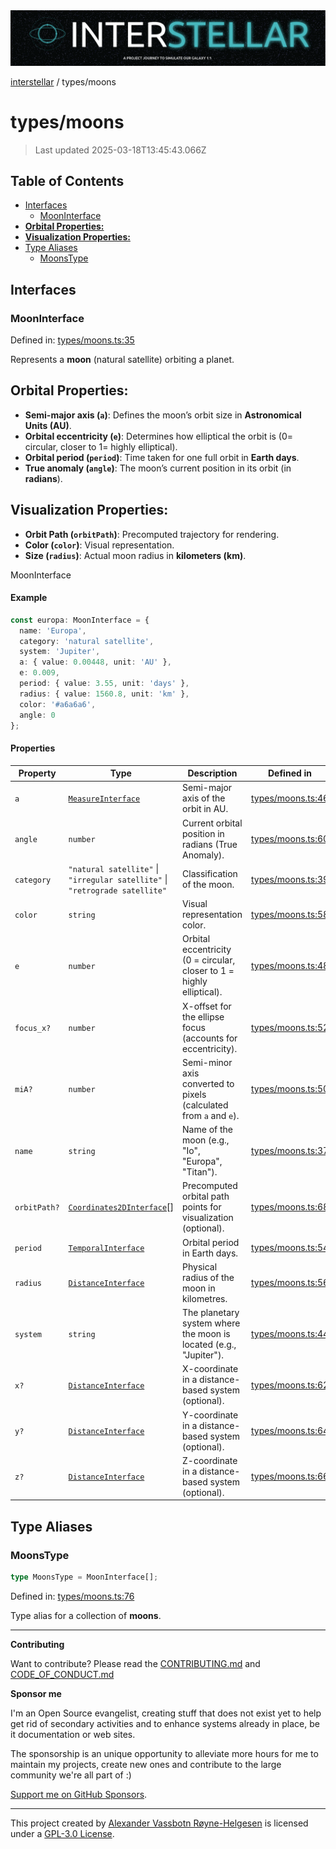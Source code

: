 <div>
  <img alt="SPECCER logo" src="https://raw.githubusercontent.com/phun-ky/interstellar/main/public/interstellar-header.png" style="max-height:120px;" />
</div>

[interstellar](../README.md) / types/moons

# types/moons

> Last updated 2025-03-18T13:45:43.066Z

## Table of Contents

- [Interfaces](#interfaces)
  - [MoonInterface](#mooninterface)
- [**Orbital Properties:**](#orbital-properties)
- [**Visualization Properties:**](#visualization-properties)
- [Type Aliases](#type-aliases)
  - [MoonsType](#moonstype)

## Interfaces

### MoonInterface

Defined in:
[types/moons.ts:35](https://github.com/phun-ky/interstellar/blob/main/src/types/moons.ts#L35)

Represents a **moon** (natural satellite) orbiting a planet.

## **Orbital Properties:**

- **Semi-major axis (`a`)**: Defines the moon’s orbit size in **Astronomical
  Units (AU)**.
- **Orbital eccentricity (`e`)**: Determines how elliptical the orbit is ($0 =$
  circular, closer to $1 =$ highly elliptical).
- **Orbital period (`period`)**: Time taken for one full orbit in **Earth
  days**.
- **True anomaly (`angle`)**: The moon’s current position in its orbit (in
  **radians**).

## **Visualization Properties:**

- **Orbit Path (`orbitPath`)**: Precomputed trajectory for rendering.
- **Color (`color`)**: Visual representation.
- **Size (`radius`)**: Actual moon radius in **kilometers (km)**.

MoonInterface

#### Example

```ts
const europa: MoonInterface = {
  name: 'Europa',
  category: 'natural satellite',
  system: 'Jupiter',
  a: { value: 0.00448, unit: 'AU' },
  e: 0.009,
  period: { value: 3.55, unit: 'days' },
  radius: { value: 1560.8, unit: 'km' },
  color: '#a6a6a6',
  angle: 0
};
```

#### Properties

| Property                          | Type                                                                         | Description                                                           | Defined in                                                                                    |
| --------------------------------- | ---------------------------------------------------------------------------- | --------------------------------------------------------------------- | --------------------------------------------------------------------------------------------- |
| <a id="a" /> `a`                  | [`MeasureInterface`](distance.md#measureinterface)                           | Semi-major axis of the orbit in AU.                                   | [types/moons.ts:46](https://github.com/phun-ky/interstellar/blob/main/src/types/moons.ts#L46) |
| <a id="angle" /> `angle`          | `number`                                                                     | Current orbital position in radians (True Anomaly).                   | [types/moons.ts:60](https://github.com/phun-ky/interstellar/blob/main/src/types/moons.ts#L60) |
| <a id="category" /> `category`    | `"natural satellite"` \| `"irregular satellite"` \| `"retrograde satellite"` | Classification of the moon.                                           | [types/moons.ts:39](https://github.com/phun-ky/interstellar/blob/main/src/types/moons.ts#L39) |
| <a id="color" /> `color`          | `string`                                                                     | Visual representation color.                                          | [types/moons.ts:58](https://github.com/phun-ky/interstellar/blob/main/src/types/moons.ts#L58) |
| <a id="e" /> `e`                  | `number`                                                                     | Orbital eccentricity (0 = circular, closer to 1 = highly elliptical). | [types/moons.ts:48](https://github.com/phun-ky/interstellar/blob/main/src/types/moons.ts#L48) |
| <a id="focus_x" /> `focus_x?`     | `number`                                                                     | X-offset for the ellipse focus (accounts for eccentricity).           | [types/moons.ts:52](https://github.com/phun-ky/interstellar/blob/main/src/types/moons.ts#L52) |
| <a id="mia" /> `miA?`             | `number`                                                                     | Semi-minor axis converted to pixels (calculated from `a` and `e`).    | [types/moons.ts:50](https://github.com/phun-ky/interstellar/blob/main/src/types/moons.ts#L50) |
| <a id="name" /> `name`            | `string`                                                                     | Name of the moon (e.g., "Io", "Europa", "Titan").                     | [types/moons.ts:37](https://github.com/phun-ky/interstellar/blob/main/src/types/moons.ts#L37) |
| <a id="orbitpath" /> `orbitPath?` | [`Coordinates2DInterface`](planets.md#coordinates2dinterface)\[]             | Precomputed orbital path points for visualization (optional).         | [types/moons.ts:68](https://github.com/phun-ky/interstellar/blob/main/src/types/moons.ts#L68) |
| <a id="period" /> `period`        | [`TemporalInterface`](temporal.md#temporalinterface)                         | Orbital period in Earth days.                                         | [types/moons.ts:54](https://github.com/phun-ky/interstellar/blob/main/src/types/moons.ts#L54) |
| <a id="radius" /> `radius`        | [`DistanceInterface`](distance.md#distanceinterface)                         | Physical radius of the moon in kilometres.                            | [types/moons.ts:56](https://github.com/phun-ky/interstellar/blob/main/src/types/moons.ts#L56) |
| <a id="system" /> `system`        | `string`                                                                     | The planetary system where the moon is located (e.g., "Jupiter").     | [types/moons.ts:44](https://github.com/phun-ky/interstellar/blob/main/src/types/moons.ts#L44) |
| <a id="x" /> `x?`                 | [`DistanceInterface`](distance.md#distanceinterface)                         | X-coordinate in a distance-based system (optional).                   | [types/moons.ts:62](https://github.com/phun-ky/interstellar/blob/main/src/types/moons.ts#L62) |
| <a id="y" /> `y?`                 | [`DistanceInterface`](distance.md#distanceinterface)                         | Y-coordinate in a distance-based system (optional).                   | [types/moons.ts:64](https://github.com/phun-ky/interstellar/blob/main/src/types/moons.ts#L64) |
| <a id="z" /> `z?`                 | [`DistanceInterface`](distance.md#distanceinterface)                         | Z-coordinate in a distance-based system (optional).                   | [types/moons.ts:66](https://github.com/phun-ky/interstellar/blob/main/src/types/moons.ts#L66) |

## Type Aliases

### MoonsType

```ts
type MoonsType = MoonInterface[];
```

Defined in:
[types/moons.ts:76](https://github.com/phun-ky/interstellar/blob/main/src/types/moons.ts#L76)

Type alias for a collection of **moons**.

---

**Contributing**

Want to contribute? Please read the
[CONTRIBUTING.md](https://github.com/phun-ky/interstellar/blob/main/CONTRIBUTING.md)
and
[CODE_OF_CONDUCT.md](https://github.com/phun-ky/interstellar/blob/main/CODE_OF_CONDUCT.md)

**Sponsor me**

I'm an Open Source evangelist, creating stuff that does not exist yet to help
get rid of secondary activities and to enhance systems already in place, be it
documentation or web sites.

The sponsorship is an unique opportunity to alleviate more hours for me to
maintain my projects, create new ones and contribute to the large community
we're all part of :)

[Support me on GitHub Sponsors](https://github.com/sponsors/phun-ky).

---

This project created by [Alexander Vassbotn Røyne-Helgesen](http://phun-ky.net)
is licensed under a [GPL-3.0
License](https://choosealicense.com/licenses/gpl-3.0/).
